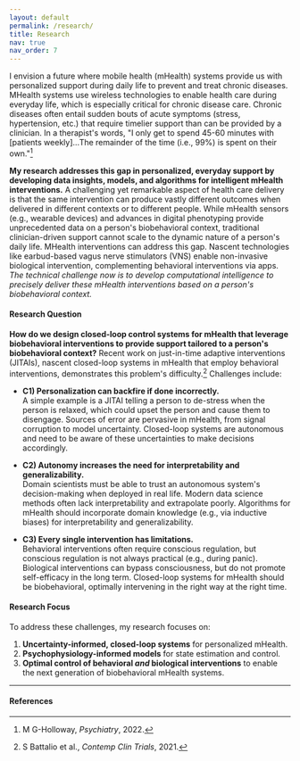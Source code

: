 ```yaml
---
layout: default
permalink: /research/
title: Research
nav: true
nav_order: 7
---
```


I envision a future where mobile health (mHealth) systems provide us with personalized support during daily life to prevent and treat chronic diseases. MHealth systems use wireless technologies to enable health care during everyday life, which is especially critical for chronic disease care. Chronic diseases often entail sudden bouts of acute symptoms (stress, hypertension, etc.) that require timelier support than can be provided by a clinician. In a therapist's words, "I only get to spend 45-60 minutes with [patients weekly]…The remainder of the time (i.e., 99%) is spent on their own."[^1]

**My research addresses this gap in personalized, everyday support by developing data insights, models, and algorithms for intelligent mHealth interventions.** A challenging yet remarkable aspect of health care delivery is that the same intervention can produce vastly different outcomes when delivered in different contexts or to different people. While mHealth sensors (e.g., wearable devices) and advances in digital phenotyping provide unprecedented data on a person's biobehavioral context, traditional clinician-driven support cannot scale to the dynamic nature of a person's daily life. MHealth interventions can address this gap. Nascent technologies like earbud-based vagus nerve stimulators (VNS) enable non-invasive biological intervention, complementing behavioral interventions via apps.  
*The technical challenge now is to develop computational intelligence to precisely deliver these mHealth interventions based on a person's biobehavioral context.*

#### Research Question
**How do we design closed-loop control systems for mHealth that leverage biobehavioral interventions to provide support tailored to a person's biobehavioral context?** Recent work on just-in-time adaptive interventions (JITAIs), nascent closed-loop systems in mHealth that employ behavioral interventions, demonstrates this problem's difficulty.[^2] Challenges include:

- **C1) Personalization can backfire if done incorrectly.**  
  A simple example is a JITAI telling a person to de-stress when the person is relaxed, which could upset the person and cause them to disengage. Sources of error are pervasive in mHealth, from signal corruption to model uncertainty. Closed-loop systems are autonomous and need to be aware of these uncertainties to make decisions accordingly.

- **C2) Autonomy increases the need for interpretability and generalizability.**  
  Domain scientists must be able to trust an autonomous system's decision-making when deployed in real life. Modern data science methods often lack interpretability and extrapolate poorly. Algorithms for mHealth should incorporate domain knowledge (e.g., via inductive biases) for interpretability and generalizability.

- **C3) Every single intervention has limitations.**  
  Behavioral interventions often require conscious regulation, but conscious regulation is not always practical (e.g., during panic). Biological interventions can bypass consciousness, but do not promote self-efficacy in the long term. Closed-loop systems for mHealth should be biobehavioral, optimally intervening in the right way at the right time.

#### Research Focus
To address these challenges, my research focuses on:

1. **Uncertainty-informed, closed-loop systems** for personalized mHealth.  
2. **Psychophysiology-informed models** for state estimation and control.  
3. **Optimal control of behavioral *and* biological interventions** to enable the next generation of biobehavioral mHealth systems.

---

#### References
[^1]: M G-Holloway, *Psychiatry*, 2022.  
[^2]: S Battalio et al., *Contemp Clin Trials*, 2021.
